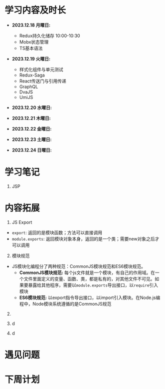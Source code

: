 # 学习内容及时长

* **2023.12.18 月曜日:** 
  * Redux持久化储存 10:00-10:30
  * Mobx状态管理 
  * TS基本语法 

* **2023.12.19 火曜日:**
  * 样式化组件与单元测试 
  * Redux-Saga 
  * React传送门与引用传递 
  * GraphQL 
  * DvaJS 
  * UmiJS 


* **2023.12.20 水曜日:**



* **2023.12.21 木曜日:**



* **2023.12.22 金曜日:**



* **2023.12.23 土曜日:**



* **2023.12.24 日曜日:** 




# 学习笔记

1. JSP










# 内容拓展
1. JS Export
* `export`: 返回的是模块函数；方法可以直接调用
* `module.exports`: 返回模块对象本身，返回的是一个类；需要new对象之后才可以调用

2. 模块规范
* JS模块化编程分了两种规范：CommonJS模块规范和ES6模块规范。
  * **CommonJS模块规范:** 每个js文件就是一个模块，有自己的作用域。在一个文件里面定义的变量、函数、类，都是私有的，对其他文件不可见。如果要暴露给其他程序，需要以`module.exports`导出接口，以`require`引入模块
  * **ES6模块规范:** 以export指令导出接口，以import引入模块。在Node.js编程中，Node模块系统遵循的是CommonJS规范










2. 



3. d


4. d








# 遇见问题





# 下周计划
